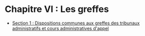 # Chapitre VI : Les greffes

- [Section 1 : Dispositions communes aux greffes des tribunaux administratifs et cours administratives d'appel](section-1)
